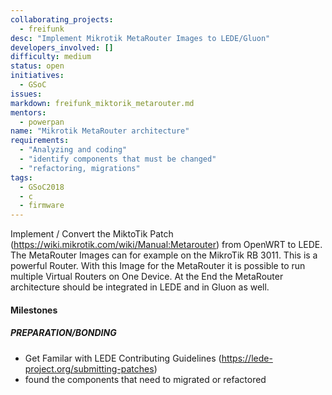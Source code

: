```yaml
---
collaborating_projects:
  - freifunk
desc: "Implement Mikrotik MetaRouter Images to LEDE/Gluon"
developers_involved: []
difficulty: medium
status: open
initiatives:
  - GSoC
issues:
markdown: freifunk_miktorik_metarouter.md
mentors:
  - powerpan
name: "Mikrotik MetaRouter architecture"
requirements:
  - "Analyzing and coding"
  - "identify components that must be changed"
  - "refactoring, migrations"
tags:
  - GSoC2018
  - c
  - firmware
---
```


Implement / Convert the MiktoTik Patch (https://wiki.mikrotik.com/wiki/Manual:Metarouter) from OpenWRT to LEDE. The MetaRouter Images can for example on the MikroTik RB 3011. 
This is a powerful Router. With this Image for the MetaRouter it is possible to run multiple Virtual Routers on One Device.
At the End the MetaRouter architecture should be integrated in LEDE and in Gluon as well.

#### Milestones

##### PREPARATION/BONDING

- Get Familar with LEDE Contributing Guidelines (https://lede-project.org/submitting-patches)
- found the components that need to migrated or refactored
